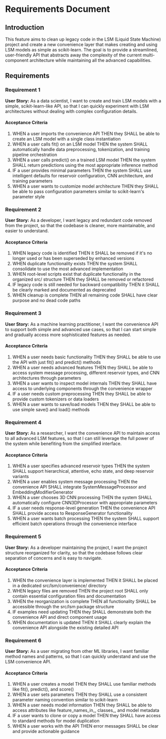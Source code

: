 # Requirements Document

## Introduction

This feature aims to clean up legacy code in the LSM (Liquid State Machine) project and create a new convenience layer that makes creating and using LSM models as simple as scikit-learn. The goal is to provide a streamlined, user-friendly API that abstracts away the complexity of the current multi-component architecture while maintaining all the advanced capabilities.

## Requirements

### Requirement 1

**User Story:** As a data scientist, I want to create and train LSM models with a simple, scikit-learn-like API, so that I can quickly experiment with LSM architectures without dealing with complex configuration details.

#### Acceptance Criteria

1. WHEN a user imports the convenience API THEN they SHALL be able to create an LSM model with a single class instantiation
2. WHEN a user calls fit() on an LSM model THEN the system SHALL automatically handle data preprocessing, tokenization, and training pipeline orchestration
3. WHEN a user calls predict() on a trained LSM model THEN the system SHALL return predictions using the most appropriate inference method
4. IF a user provides minimal parameters THEN the system SHALL use intelligent defaults for reservoir configuration, CNN architecture, and training parameters
5. WHEN a user wants to customize model architecture THEN they SHALL be able to pass configuration parameters similar to scikit-learn's parameter style

### Requirement 2

**User Story:** As a developer, I want legacy and redundant code removed from the project, so that the codebase is cleaner, more maintainable, and easier to understand.

#### Acceptance Criteria

1. WHEN legacy code is identified THEN it SHALL be removed if it's no longer used or has been superseded by enhanced versions
2. WHEN duplicate functionality exists THEN the system SHALL consolidate to use the most advanced implementation
3. WHEN root-level scripts exist that duplicate functionality in the organized src/ structure THEN they SHALL be removed or refactored
4. IF legacy code is still needed for backward compatibility THEN it SHALL be clearly marked and documented as deprecated
5. WHEN cleanup is complete THEN all remaining code SHALL have clear purpose and no dead code paths

### Requirement 3

**User Story:** As a machine learning practitioner, I want the convenience API to support both simple and advanced use cases, so that I can start simple and gradually access more sophisticated features as needed.

#### Acceptance Criteria

1. WHEN a user needs basic functionality THEN they SHALL be able to use the API with just fit() and predict() methods
2. WHEN a user needs advanced features THEN they SHALL be able to access system message processing, different reservoir types, and CNN architectures through parameters
3. WHEN a user wants to inspect model internals THEN they SHALL have access to underlying components through the convenience wrapper
4. IF a user needs custom preprocessing THEN they SHALL be able to provide custom tokenizers or data loaders
5. WHEN a user wants to save/load models THEN they SHALL be able to use simple save() and load() methods

### Requirement 4

**User Story:** As a researcher, I want the convenience API to maintain access to all advanced LSM features, so that I can still leverage the full power of the system while benefiting from the simplified interface.

#### Acceptance Criteria

1. WHEN a user specifies advanced reservoir types THEN the system SHALL support hierarchical, attentive, echo state, and deep reservoir variants
2. WHEN a user enables system message processing THEN the convenience API SHALL integrate SystemMessageProcessor and EmbeddingModifierGenerator
3. WHEN a user chooses 3D CNN processing THEN the system SHALL automatically configure CNN3DProcessor with appropriate parameters
4. IF a user needs response-level generation THEN the convenience API SHALL provide access to ResponseGenerator functionality
5. WHEN a user wants batch processing THEN the system SHALL support efficient batch operations through the convenience interface

### Requirement 5

**User Story:** As a developer maintaining the project, I want the project structure reorganized for clarity, so that the codebase follows clear separation of concerns and is easy to navigate.

#### Acceptance Criteria

1. WHEN the convenience layer is implemented THEN it SHALL be placed in a dedicated src/lsm/convenience/ directory
2. WHEN legacy files are removed THEN the project root SHALL only contain essential configuration files and documentation
3. WHEN the reorganization is complete THEN all functionality SHALL be accessible through the src/lsm package structure
4. IF examples need updating THEN they SHALL demonstrate both the convenience API and direct component usage
5. WHEN documentation is updated THEN it SHALL clearly explain the convenience API alongside the existing detailed API

### Requirement 6

**User Story:** As a user migrating from other ML libraries, I want familiar method names and patterns, so that I can quickly understand and use the LSM convenience API.

#### Acceptance Criteria

1. WHEN a user creates a model THEN they SHALL use familiar methods like fit(), predict(), and score()
2. WHEN a user sets parameters THEN they SHALL use a consistent parameter naming convention similar to scikit-learn
3. WHEN a user needs model information THEN they SHALL be able to access attributes like feature_names_in_, classes_, and model metadata
4. IF a user wants to clone or copy a model THEN they SHALL have access to standard methods for model duplication
5. WHEN a user works with the API THEN error messages SHALL be clear and provide actionable guidance